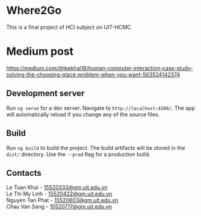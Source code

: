 # Where2Go

This is a final project of HCI subject on UIT-HCMC

# Medium post

https://medium.com/@leekhai18/human-computer-interaction-case-study-solving-the-choosing-place-problem-when-you-want-563524142374

## Development server

Run `ng serve` for a dev server. Navigate to `http://localhost:4200/`. The app will automatically reload if you change any of the source files.

## Build

Run `ng build` to build the project. The build artifacts will be stored in the `dist/` directory. Use the `--prod` flag for a production build.

## Contacts

Le Tuan Khai - 15520333@gm.uit.edu.vn  
Le Thi My Linh - 15520422@gm.uit.edu.vn   
Nguyen Tan Phat - 15520603@gm.uit.edu.vn    
Chau Van Sang - 15520717@gm.uit.edu.vn    
